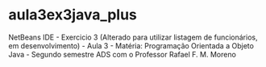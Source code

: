 # aula3ex3java_plus
NetBeans IDE - 
Exercicio 3 (Alterado para utilizar listagem de funcionários, em desenvolvimento) -
Aula 3 - 
Matéria: Programação Orientada a Objeto Java - 
Segundo semestre ADS com o Professor Rafael F. M. Moreno
